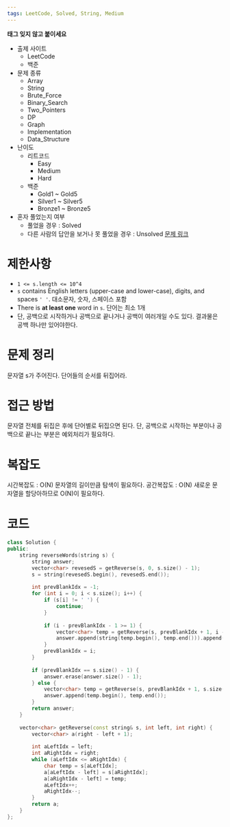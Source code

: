 ```yaml
---
tags: LeetCode, Solved, String, Medium
---
```

**태그 잊지 않고 붙이세요**
- 출제 사이트
	- LeetCode
	- 백준
- 문제 종류
	- Array
	- String
	- Brute_Force
	- Binary_Search
	- Two_Pointers
	- DP
	- Graph
	- Implementation
	- Data_Structure
- 난이도
	- 리트코드
		- Easy
		- Medium
		- Hard
	- 백준
		- Gold1 ~ Gold5
		- Silver1 ~ Silver5
		- Bronze1 ~ Bronze5
- 혼자 풀었는지 여부
	- 풀었을 경우 : Solved
	- 다른 사람의 답안을 보거나 못 풀었을 경우 : Unsolved
[문제 링크](링크)
# 제한사항
- `1 <= s.length <= 10^4`
- `s` contains English letters (upper-case and lower-case), digits, and spaces `' '`. 대소문자, 숫자, 스페이스 포함
- There is **at least one** word in `s`. 단어는 최소 1개
- 단, 공백으로 시작하거나 공백으로 끝나거나 공백이 여러개일 수도 있다. 결과물은 공백 하나만 있어야한다.

# 문제 정리
문자열 s가 주어진다. 단어들의 순서를 뒤집어라.

# 접근 방법
문자열 전체를 뒤집은 후에 단어별로 뒤집으면 된다.
단, 공백으로 시작하는 부분이나 공백으로 끝나는 부분은 예외처리가 필요하다.

# 복잡도
시간복잡도 : O(N) 문자열의 길이만큼 탐색이 필요하다.
공간복잡도 : O(N) 새로운 문자열을 할당아하므로 O(N)이 필요하다.

# 코드
``` cpp
class Solution {  
public:  
    string reverseWords(string s) {  
        string answer;  
        vector<char> revesedS = getReverse(s, 0, s.size() - 1);  
        s = string(revesedS.begin(), revesedS.end());  
  
        int prevBlankIdx = -1;  
        for (int i = 0; i < s.size(); i++) {  
            if (s[i] != ' ') {  
                continue;  
            }  
  
            if (i - prevBlankIdx - 1 >= 1) {  
                vector<char> temp = getReverse(s, prevBlankIdx + 1, i - 1);  
                answer.append(string(temp.begin(), temp.end())).append(" ");  
            }  
            prevBlankIdx = i;  
        }  
  
        if (prevBlankIdx == s.size() - 1) {  
            answer.erase(answer.size() - 1);  
        } else {  
            vector<char> temp = getReverse(s, prevBlankIdx + 1, s.size() - 1);  
            answer.append(temp.begin(), temp.end());  
        }  
        return answer;  
    }  
  
    vector<char> getReverse(const string& s, int left, int right) {  
        vector<char> a(right - left + 1);  
  
        int aLeftIdx = left;  
        int aRightIdx = right;  
        while (aLeftIdx <= aRightIdx) {  
            char temp = s[aLeftIdx];  
            a[aLeftIdx - left] = s[aRightIdx];  
            a[aRightIdx - left] = temp;  
            aLeftIdx++;  
            aRightIdx--;  
        }  
        return a;  
    }  
};
```